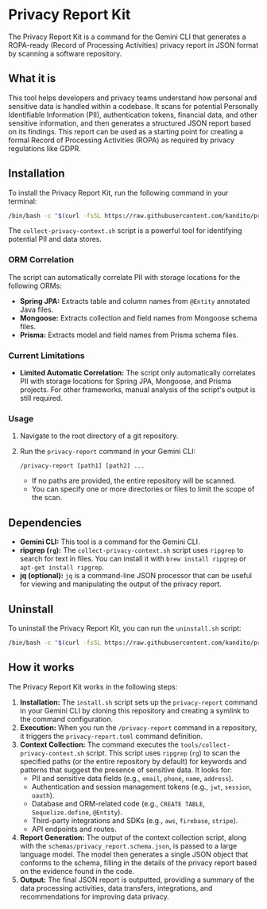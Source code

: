 # Privacy Report Kit

The Privacy Report Kit is a command for the Gemini CLI that generates a ROPA-ready (Record of Processing Activities) privacy report in JSON format by scanning a software repository.

## What it is

This tool helps developers and privacy teams understand how personal and sensitive data is handled within a codebase. It scans for potential Personally Identifiable Information (PII), authentication tokens, financial data, and other sensitive information, and then generates a structured JSON report based on its findings. This report can be used as a starting point for creating a formal Record of Processing Activities (ROPA) as required by privacy regulations like GDPR.

## Installation

To install the Privacy Report Kit, run the following command in your terminal:

```bash
/bin/bash -c "$(curl -fsSL https://raw.githubusercontent.com/kandito/privacy-report-kit/main/install.sh)"
```

The `collect-privacy-context.sh` script is a powerful tool for identifying
potential PII and data stores.

### ORM Correlation

The script can automatically correlate PII with storage locations for the following ORMs:

*   **Spring JPA:** Extracts table and column names from `@Entity` annotated Java files.
*   **Mongoose:** Extracts collection and field names from Mongoose schema files.
*   **Prisma:** Extracts model and field names from Prisma schema files.

### Current Limitations

*   **Limited Automatic Correlation:** The script only automatically correlates
    PII with storage locations for Spring JPA, Mongoose, and Prisma projects.
    For other frameworks, manual analysis of the script's output is still
    required.

### Usage

1.  Navigate to the root directory of a git repository.
2.  Run the `privacy-report` command in your Gemini CLI:

    ```
    /privacy-report [path1] [path2] ...
    ```

    *   If no paths are provided, the entire repository will be scanned.
    *   You can specify one or more directories or files to limit the scope of the scan.

## Dependencies

*   **Gemini CLI:** This tool is a command for the Gemini CLI.
*   **ripgrep (`rg`):** The `collect-privacy-context.sh` script uses `ripgrep` to search for text in files. You can install it with `brew install ripgrep` or `apt-get install ripgrep`.
*   **jq (optional):** `jq` is a command-line JSON processor that can be useful for viewing and manipulating the output of the privacy report.

## Uninstall

To uninstall the Privacy Report Kit, you can run the `uninstall.sh` script:

```bash
/bin/bash -c "$(curl -fsSL https://raw.githubusercontent.com/kandito/privacy-report-kit/main/uninstall.sh)"
```

## How it works

The Privacy Report Kit works in the following steps:

1.  **Installation:** The `install.sh` script sets up the `privacy-report` command in your Gemini CLI by cloning this repository and creating a symlink to the command configuration.
2.  **Execution:** When you run the `/privacy-report` command in a repository, it triggers the `privacy-report.toml` command definition.
3.  **Context Collection:** The command executes the `tools/collect-privacy-context.sh` script. This script uses `ripgrep` (`rg`) to scan the specified paths (or the entire repository by default) for keywords and patterns that suggest the presence of sensitive data. It looks for:
    *   PII and sensitive data fields (e.g., `email`, `phone`, `name`, `address`).
    *   Authentication and session management tokens (e.g., `jwt`, `session`, `oauth`).
    *   Database and ORM-related code (e.g., `CREATE TABLE`, `Sequelize.define`, `@Entity`).
    *   Third-party integrations and SDKs (e.g., `aws`, `firebase`, `stripe`).
    *   API endpoints and routes.
4.  **Report Generation:** The output of the context collection script, along with the `schemas/privacy_report.schema.json`, is passed to a large language model. The model then generates a single JSON object that conforms to the schema, filling in the details of the privacy report based on the evidence found in the code.
5.  **Output:** The final JSON report is outputted, providing a summary of the data processing activities, data transfers, integrations, and recommendations for improving data privacy.
